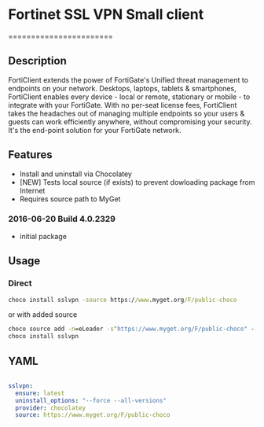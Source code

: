 # Fortinet SSL VPN Small client

=======================

## Description

FortiClient extends the power of FortiGate's Unified threat management to endpoints on your network. Desktops, laptops, tablets & smartphones, FortiClient enables every device - local or remote, stationary or mobile - to integrate with your FortiGate. With no per-seat license fees, FortiClient takes the headaches out of managing multiple endpoints so your users & guests can work efficiently anywhere, without compromising your security. It's the end-point solution for your FortiGate network.

## Features

* Install and uninstall via Chocolatey
* [NEW] Tests local source (if exists) to prevent dowloading package from Internet
* Requires source path to MyGet

### 2016-06-20 Build 4.0.2329

* initial package

## Usage

### Direct

```cmd
choco install sslvpn -source https://www.myget.org/F/public-choco

```

or with added source

```cmd
choco source add -n=eLeader -s"https://www.myget.org/F/public-choco" --priority=10
choco install sslvpn

```

## YAML

```yaml

sslvpn:
  ensure: latest
  uninstall_options: "--force --all-versions"
  provider: chocolatey
  source: https://www.myget.org/F/public-choco
```